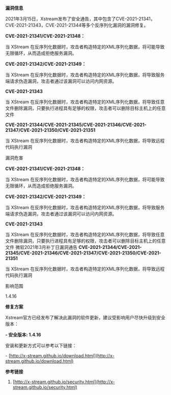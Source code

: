 **漏洞信息**

2021年3月15日，Xstream发布了安全通告，其中包含了CVE-2021-21341，CVE-2021-21343，CVE-2021-21344等多个反序列化漏洞的漏洞修复。

**CVE-2021-21341/CVE-2021-21348：**

当 XStream 在反序列化数据时，攻击者构造特定的XML序列化数据，将可能导致无限循环，从而造成拒绝服务漏洞。

**CVE-2021-21342/CVE-2021-21349：**

当 XStream 在反序列化数据时，攻击者构造特定的XML序列化数据，将导致服务端请求伪造漏洞，攻击者通过该漏洞可以访问内网资源。

**CVE-2021-21343**

当 XStream 在反序列化数据时，攻击者构造特定的XML序列化数据，将导致任意文件删除漏洞，只要执行进程具有足够的权限，攻击者可以删除目标主机上的任意文件

**CVE-2021-21344/CVE-2021-21345/CVE-2021-21346/CVE-2021-21347/CVE-2021-21350/CVE-2021-21351**

当 XStream 在反序列化数据时，攻击者构造特定的XML序列化数据，将导致远程代码执行漏洞

漏洞危害

**CVE-2021-21341/CVE-2021-21348：**

当 XStream 在反序列化数据时，攻击者构造特定的XML序列化数据，将可能导致无限循环，从而造成拒绝服务漏洞。

**CVE-2021-21342/CVE-2021-21349：**

当 XStream 在反序列化数据时，攻击者构造特定的XML序列化数据，将导致服务端请求伪造漏洞，攻击者通过该漏洞可以访问内网资源。

**CVE-2021-21343**

当 XStream 在反序列化数据时，攻击者构造特定的XML序列化数据，将导致任意文件删除漏洞，只要执行进程具有足够的权限，攻击者可以删除目标主机上的任意文件
微软2021年3月补丁日漏洞通告
**CVE-2021-21344/CVE-2021-21345/CVE-2021-21346/CVE-2021-21347/CVE-2021-21350/CVE-2021-21351**

当 XStream 在反序列化数据时，攻击者构造特定的XML序列化数据，将导致远程代码执行漏洞

影响范围

1.4.16

**修复方案**

Xstream官方已经发布了解决此漏洞的软件更新，建议受影响用户尽快升级到安全版本：

**- 安全版本: 1.4.16**

安装和更新方式可以参考以下链接：

- [http://x-stream.github.io/download.html](http://x-stream.github.io/download.html)

**参考链接**

1. [http://x-stream.github.io/security.html](http://x-stream.github.io/security.html)